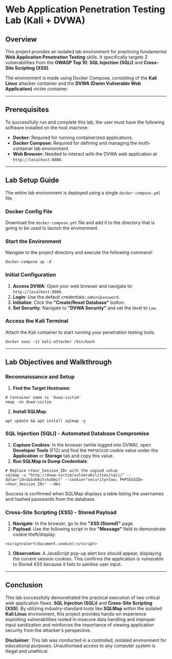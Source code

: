# Web Application Penetration Testing Lab (Kali + DVWA)
## Overview
This project provides an isolated lab environment for practicing fundamental **Web Application Penetration Testing** skills. It specifically targets 2 vulnerabilities from the **OWASP Top 10**: **SQL Injection (SQLi)** and **Cross-Site Scripting (XSS)**.

The environment is made using Docker Compose, consisting of the **Kali Linux** attacker container and the **DVWA (Damn Vulnerable Web Application)** victim container.

---

## Prerequisites

To successfully run and complete this lab, the user must have the following software installed on the host machine:

* **Docker:** Required for running containerized applications.
* **Docker Compose:** Required for defining and managing the multi-container lab environment.
* **Web Browser:** Needed to interact with the DVWA web application at `http://localhost:8080`.

---

## Lab Setup Guide

The entire lab environment is deployed using a single `docker-compose.yml` file.

### Docker Config File
Download the `docker-compose.yml` file and add it to the directory that is going to be used to launch the environment.
### Start the Environment
Navigate to the project directory and execute the following command:
```
docker-compose up -d
```
### Initial Configuration
1. **Access DVWA**: Open your web browser and navigate to: `http://localhost:8080`.
2. **Login**: Use the default credentials: `admin`/`password`.
3. **Initialise**: Click the **"Create/Reset Database"** button.
4. **Set Security**: Navigate to **"DVWA Security"** and set the level to `Low`.
### Access the Kali Terminal
Attach the Kali container to start running your penetration testing tools.
```
docker exec -it kali-attacker /bin/bash
```

---

## Lab Objectives and Walkthrough

### Reconnaissance and Setup
1. **Find the Target Hostname**:
```
# Container name is 'dvwa-victim'
nmap -sn dvwa-victim
```
2. **Install SQLMap**:
```
apt update && apt install sqlmap -y
```
### SQL Injection (SQLi) - Automated Database Compromise
1. **Capture Cookies**: In the browser (while logged into DVWA), open **Developer Tools** (F12) and find the `PHPSESSID` cookie value under the **Application** or **Storage** tab and copy this value.
2. **Run SQLMap to Dump Credentials**:
```
# Replace <Your_Session_ID> with the copied value
sqlmap -u "http://dvwa-victim/vulnerabilities/sqli/" --data="id=1&Submit=Submit" --cookie="security=low; PHPSESSID=<Your_Session_ID>" --dbs
```
Success is confirmed when SQLMap displays a table listing the usernames and hashed passwords from the database.
### Cross-Site Scripting (XSS) - Stored Payload
1. **Navigate**: In the browser, go to the **"XSS (Stored)"** page.
2. **Payload**: Use the following script in the **"Message"** field to demonstrate cookie theft/display:
```
<script>alert(document.cookie);</script>
```
3. **Observation**: A JavaScript pop-up alert box should appear, displaying the current session cookies. This confirms the application is vulnerable to Stored XSS because it fails to sanitise user input.

---

## Conclusion
This lab successfully demonstrated the practical execution of two critical web application flaws: **SQL Injection (SQLi)** and **Cross-Site Scripting (XSS)**. By utilizing industry-standard tools like **SQLMap** within the isolated **Kali Linux** environment, this project provides hands-on experience exploiting vulnerabilities rooted in insecure data handling and improper input sanitization and reinforces the importance of viewing application security from the attacker's perspective.

**Disclaimer**: This lab was conducted in a controlled, isolated environment for educational purposes. Unauthorised access to any computer system is illegal and unethical.
